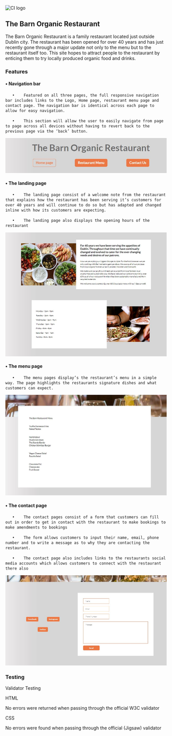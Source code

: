 ![CI logo](https://codeinstitute.s3.amazonaws.com/fullstack/ci_logo_small.png)

<b><h2>The Barn Organic Restaurant</h2></b>

The Barn Organic Restaurant is a family restaurant located just outside Dublin city. The restaurant has been opened for over 40 years and has just recently gone through a major update not only to the menu but to the restaurant itself too. This site hopes to attract people to the restaurant by enticing them to try locally produced organic food and drinks. 

<h3>Features</h3>

<h4>•	Navigation bar</h4>

       •	Featured on all three pages, the full responsive navigation bar includes links to the Logo, Home page, restaurant menu page and contact page. The navigation bar is identical across each page to allow for easy navigation.

       •	This section will allow the user to easily navigate from page to page across all devices without having to revert back to the previous page via the ‘back’ button.

![Navigation Bar](img/navbar.JPG)


<h4>•	The landing page</h4>

       •	The landing page consist of a welcome note from the restaurant that explains how the restaurant has been serving it’s customers for over 40 years and will continue to do so but has adapted and changed inline with how its customers are expecting. 

       •	The landing page also displays the opening hours of the restaurant


![Landing Page](img/landingPage.JPG)


<h4>•	The menu page</h4>

       •	The menu pages display’s the restaurant’s menu in a simple way. The page highlights the restaurants signature dishes and what customers can expect.  


![Menu Page](img/menupage.JPG)



<h4>•	The contact page</h4>

       •	The contact pages consist of a form that customers can fill out in order to get in contact with the restaurant to make bookings to make amendments to bookings

       •	The form allows customers to input their name, email, phone number and to write a message as to why they are contacting the restaurant. 

       •	The contact page also includes links to the restaurants social media accounts which allows customers to connect with the restaurant there also 


![Contact Page](img/contactpage.JPG)



<h3>Testing</h3>

Validator Testing

HTML

No errors were returned when passing through the official W3C validator


CSS

No errors were found when passing through the official (Jigsaw) validator
